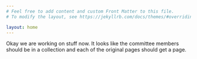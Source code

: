 ```yaml
---
# Feel free to add content and custom Front Matter to this file.
# To modify the layout, see https://jekyllrb.com/docs/themes/#overriding-theme-defaults

layout: home
---
```



Okay we are working on stuff now. It looks like the committee members should be in a collection and each of the original pages should get a page. 
